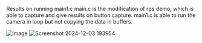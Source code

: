 Results on running main1.c
main.c is the modification of rps demo, which is able to capture and give results on button capture.
main1.c is able to run the camera in loop but not copying the data in buffers.

![image](https://github.com/user-attachments/assets/8aed155b-2697-4e7d-9667-4113daa29d9d)
![Screenshot 2024-12-03 193954](https://github.com/user-attachments/assets/0d476643-a96c-43b1-b2ae-278859899a8b)
